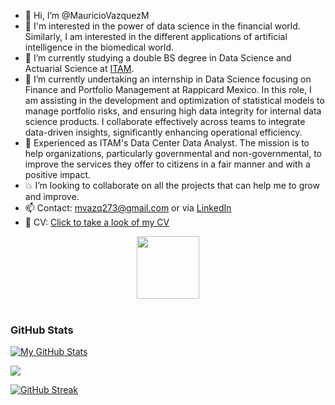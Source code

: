 - 👋 Hi, I’m @MauricioVazquezM
- 👀 I'm interested in the power of data science in the financial world. Similarly, I am interested in the different applications of artificial intelligence in the biomedical world.
- 🌱 I’m currently studying a double BS degree in Data Science and Actuarial Science at [ITAM](https://www.itam.mx).
- 💼 I’m currently undertaking an internship in Data Science focusing on Finance and Portfolio Management at Rappicard Mexico. In this role, I am assisting in the development and optimization of statistical models to manage portfolio risks, and ensuring high data integrity for internal data science products. I collaborate effectively across teams to integrate data-driven insights, significantly enhancing operational efficiency.
- 💼 Experienced as ITAM's Data Center Data Analyst. The mission is to help organizations, particularly governmental and non-governmental, to improve the services they offer to citizens in a fair manner and with a positive impact.
- 💥 I’m looking to collaborate on all the projects that can help me to grow and improve. 
- 📫 Contact: mvazq273@gmail.com or via [LinkedIn](https://www.linkedin.com/in/mauricio-vazquez-moran-060aa5266/)
- 🔎 CV: [Click to take a look of my CV](https://drive.google.com/file/d/13Zbc104rt9U8Z6-84Ynd9C6wX-FLuL1W/view?usp=sharing)

<div id="header" align="center">
  <img src="https://media.giphy.com/media/M9gbBd9nbDrOTu1Mqx/giphy.gif" width="100"/>
</div>

<br>

### GitHub Stats
[![My GitHub Stats](https://github-readme-stats.vercel.app/api?username=MauricioVazquezM&theme=yeblu&show_icons=true&count_private=true)](https://github.com/anuraghazra/github-readme-stats)

<a href="https://github.com/anuraghazra/github-readme-stats"><img align="center" src="https://github-readme-stats.vercel.app/api/top-langs/?username=mauriciovazquezm&layout=compact&theme=yeblu" /></a>

[![GitHub Streak](https://github-readme-streak-stats.herokuapp.com?user=MauricioVazquezM&theme=yeblu)](https://git.io/streak-stats)

